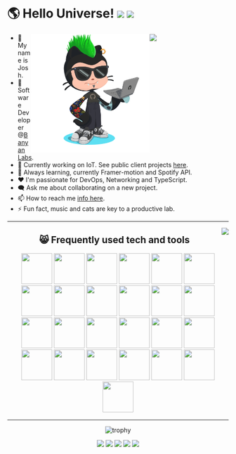 <h1>🌎 Hello Universe!
<img src='https://api.visitorbadge.io/api/visitors?path=https%3A%2F%2Fgithub.com%2Fjmclain-banyan&countColor=%232ccce4&style=flat' height='22'>
<img src='https://img.shields.io/github/followers/jmclain-banyan?label=Followers&style=social' height='22'>
</h1>

<div>

<img align='right' src='https://spotify-github-profile.vercel.app/api/view?uid=31knnovcfatt7mqmu6yaa5htulxi&cover_image=true&theme=default&show_offline=false&background_color=121212' width='180'>
<img align='right' src='./octocat.png' width='270'>

- 👋 My name is Josh.
- 💼 Software Developer @[Banyan Labs](https://banyanlabs.io/).
- 🔭 Currently working on IoT. See public client projects [here](https://www.joshmclain.com/#projects).
- 🌱 Always learning, currently Framer-motion and Spotify API.
- ❤️ I'm passionate for DevOps, Networking and TypeScript.
- 🗨️ Ask me about collaborating on a new project.
- 📫 How to reach me [info here](https://www.joshmclain.com/#contact).
- ⚡ Fun fact, music and cats are key to a productive lab.

</div>

---
<img align='right' src='https://spotify-recently-played-readme.vercel.app/api?user=31knnovcfatt7mqmu6yaa5htulxi&width=380&count=7&unique=true'>

<div>

<div align='center'>

<h2>😸 Frequently used tech and tools</h2>

<img src="https://www.vectorlogo.zone/logos/typescriptlang/typescriptlang-icon.svg" height="70" width="70" />
<img src="https://www.vectorlogo.zone/logos/javascript/javascript-icon.svg" height="70" width="70" />
<img src="https://www.vectorlogo.zone/logos/java/java-icon.svg" height="70" width="70" />
<img src="https://www.vectorlogo.zone/logos/reactjs/reactjs-icon.svg" height="70" width="70" />
<img src="https://cdn.worldvectorlogo.com/logos/redux.svg" height="70" width="70" />

<img src="https://www.vectorlogo.zone/logos/tailwindcss/tailwindcss-icon.svg" height="70" width="70" />
<img src="https://www.vectorlogo.zone/logos/sass-lang/sass-lang-icon.svg" height="70" width="70" />
<img src="https://raw.githubusercontent.com/detain/svg-logos/aecbca0b533703a389211cddb0ca159a5d50553e/svg/framer-motion.svg" height="70" width="70" />
<img src="https://www.vectorlogo.zone/logos/nodejs/nodejs-icon.svg" height="70" width="70" />
<img src="https://www.vectorlogo.zone/logos/yarnpkg/yarnpkg-icon.svg" height="70" width="70" />

<img src="https://www.vectorlogo.zone/logos/npmjs/npmjs-icon.svg" height="70" width="70" />
<img src="https://www.vectorlogo.zone/logos/eslint/eslint-icon.svg" height="70" width="70" />
<img src="https://www.vectorlogo.zone/logos/mongodb/mongodb-icon.svg" height="70" width="70" />
<img src="https://www.vectorlogo.zone/logos/js_webpack/js_webpack-icon.svg" height="70" width="70" />
<img src="https://www.vectorlogo.zone/logos/jestjsio/jestjsio-icon.svg" height="70" width="70" />

<img src="https://www.vectorlogo.zone/logos/docker/docker-icon.svg" height="70" width="70" />
<img src="https://www.vectorlogo.zone/logos/nginx/nginx-icon.svg" height="70" width="70" />
<img src="https://cdn.worldvectorlogo.com/logos/aws-ec2.svg" height="70" width="70" />
<!-- <img src="https://www.vectorlogo.zone/logos/heroku/heroku-icon.svg" height="70" width="70" /> -->
<img src="https://cdn.worldvectorlogo.com/logos/visual-studio-code-1.svg" height="70" width="70" />
<img src="https://raw.githubusercontent.com/gilbarbara/logos/1f372be75689d73cae89b6de808149b606b879e1/logos/insomnia.svg" height="70" width="70" />

<img src="https://www.vectorlogo.zone/logos/linux/linux-icon.svg" height="70" width="70" />
<img src="https://upload.vectorlogo.zone/logos/gnu_bash/images/66582b8e-a291-4a1b-b89c-76628277a33b.svg" height="70" width="70" />
<img src="https://www.vectorlogo.zone/logos/ubuntu/ubuntu-icon.svg" height="70" width="70" />
<img src="https://cdn.worldvectorlogo.com/logos/microsoft-windows-22.svg" height="70" width="70" />
<img src="https://www.vectorlogo.zone/logos/atlassian_jira/atlassian_jira-icon.svg" height="70" width="70" />
<!-- <img src="https://www.vectorlogo.zone/logos/spotify/spotify-icon.svg" height="70" width="70" /> -->

</div>

</div>

---

<div align='center'>

![trophy](https://github-profile-trophy.vercel.app/?username=jmclain-banyan&theme=darkhub&no-frame=true&margin-w=10)

<img src='https://github-profile-summary-cards.vercel.app/api/cards/profile-details?username=jmclain-banyan&theme=github_dark' >
<img src='https://github-profile-summary-cards.vercel.app/api/cards/stats?username=jmclain-banyan&theme=github_dark' >
<img src='https://github-profile-summary-cards.vercel.app/api/cards/productive-time?username=jmclain-banyan&theme=github_dark&utcOffset=8' >
<img src='https://github-profile-summary-cards.vercel.app/api/cards/repos-per-language?username=jmclain-banyan&theme=github_dark' >
<img src='https://github-profile-summary-cards.vercel.app/api/cards/most-commit-language?username=jmclain-banyan&theme=github_dark' >

</div>

<!-- [![spotify-github-profile](https://spotify-github-profile.vercel.app/api/view?uid=31knnovcfatt7mqmu6yaa5htulxi&cover_image=true&theme=default&show_offline=false&background_color=121212)](https://github.com/kittinan/spotify-github-profile) -->
